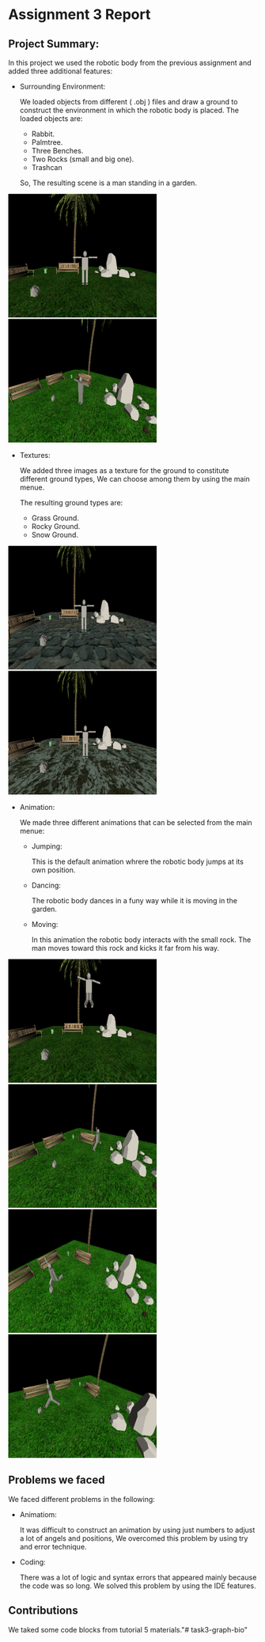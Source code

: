 # Assignment 3 Report
## Project Summary:
 In this project we used the robotic body from the previous assignment and added three additional features:
 - Surrounding Environment:

    We loaded objects from different ( .obj ) files and draw a ground to construct the environment in which the robotic body is placed. The loaded objects are:
    - Rabbit.
    - Palmtree.
    - Three Benches.
    - Two Rocks (small and big one).
    - Trashcan

    So, The resulting scene is a man standing in a garden.
    
<p float="left">
    <img src="samples/environment1.PNG" width="300" height="250"/>
    <img src="samples/environment2.PNG" width="300" height="250"/>
</P>

- Textures:

    We added three images as a texture for the ground to constitute different ground types, We can choose among them by using the main menue.  

    The resulting ground types are:
    - Grass Ground.
    - Rocky Ground.
    - Snow Ground.
<p float="left">
    <img src="samples/rockyground.PNG" width="300" height="250"/>
    <img src="samples/snowground.PNG" width="300" height="250"/>
</P>

- Animation:

    We made three different animations that can be selected from the main menue:

    - Jumping:

        This is the default animation whrere the robotic body jumps at its own position.

    - Dancing:

        The robotic body dances in a funy way while it is moving in the garden.   

    - Moving:

        In this animation the robotic body interacts with the small rock. The man moves toward this rock and kicks it far from his way.         
<p float="left">
    <img src="samples/happy.PNG" width="300" height="250"/>
    <img src="samples/dancing.PNG" width="300" height="250"/>
    <img src="samples/captainmaged.PNG" width="300" height="250"/>
    <img src="samples/shot.PNG" width="300" height="250"/>
</P>

## Problems we faced
We faced different problems in the following:

 - Animatiom:

    It was difficult to construct an animation by using just numbers to adjust a lot of angels and positions, We overcomed this problem by using try and error technique.

 - Coding:

    There was a lot of logic and syntax errors that appeared mainly because the code was so long. We solved this problem by using the IDE features.

## Contributions

We taked some code blocks from tutorial 5 materials."# task3-graph-bio" 
